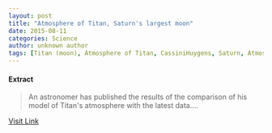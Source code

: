 ```yaml
---
layout: post
title: "Atmosphere of Titan, Saturn's largest moon"
date: 2015-08-11
categories: Science
author: unknown author
tags: [Titan (moon), Atmosphere of Titan, CassiniHuygens, Saturn, Atmosphere, Solar System, Nature, Planets of the Solar System, Space science, Planetary science, Astronomy, Outer space, Physical sciences]
---
```





#### Extract
>An astronomer has published the results of the comparison of his model of Titan's atmosphere with the latest data....



[Visit Link](http://feeds.sciencedaily.com/~r/sciencedaily/~3/-fOkXSWKLbQ/140723111030.htm)


